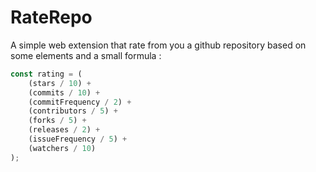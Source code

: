 # RateRepo

A simple web extension that rate from you a github repository based on some elements and a small formula :

```javascript
const rating = (
    (stars / 10) +
    (commits / 10) +
    (commitFrequency / 2) +
    (contributors / 5) +
    (forks / 5) +
    (releases / 2) +
    (issueFrequency / 5) +
    (watchers / 10)
);
```
